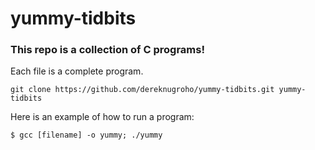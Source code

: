 # yummy-tidbits

### This repo is a collection of C programs!

Each file is a complete program.

```
git clone https://github.com/dereknugroho/yummy-tidbits.git yummy-tidbits
```

Here is an example of how to run a program:

```
$ gcc [filename] -o yummy; ./yummy
```
